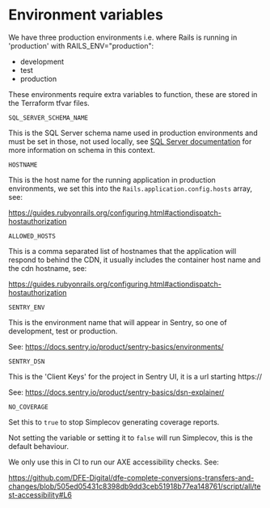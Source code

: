# Environment variables

We have three production environments i.e. where Rails is running in
'production' with RAILS_ENV="production":

- development
- test
- production

These environments require extra variables to function, these are stored in the
Terraform tfvar files.

`SQL_SERVER_SCHEMA_NAME`

This is the SQL Server schema name used in production environments and must be
set in those, not used locally, see
[SQL Server documentation](./microsoft-sql-server.md) for more information on
schema in this context.

`HOSTNAME`

This is the host name for the running application in production environments, we
set this into the `Rails.application.config.hosts` array, see:

https://guides.rubyonrails.org/configuring.html#actiondispatch-hostauthorization

`ALLOWED_HOSTS`

This is a comma separated list of hostnames that the application will respond to
behind the CDN, it usually includes the container host name and the cdn
hostname, see:

https://guides.rubyonrails.org/configuring.html#actiondispatch-hostauthorization

`SENTRY_ENV`

This is the environment name that will appear in Sentry, so one of development,
test or production.

See: https://docs.sentry.io/product/sentry-basics/environments/

`SENTRY_DSN`

This is the 'Client Keys' for the project in Sentry UI, it is a url starting
https://

See: https://docs.sentry.io/product/sentry-basics/dsn-explainer/

`NO_COVERAGE`

Set this to `true` to stop Simplecov generating coverage reports.

Not setting the variable or setting it to `false` will run Simplecov, this is
the default behaviour.

We only use this in CI to run our AXE accessibility checks. See:

https://github.com/DFE-Digital/dfe-complete-conversions-transfers-and-changes/blob/505ed05431c8398db9dd3ceb51918b77ea148761/script/all/test-accessibility#L6
